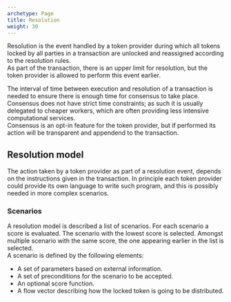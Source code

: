 ```yaml
---
archetype: Page
title: Resolution
weight: 30
---
```


Resolution is the event handled by a token provider during which all tokens locked by all parties in a transaction are unlocked and reassigned according to the resolution rules.  
As part of the transaction, there is an upper limit for resolution, but the token provider is allowed to perform this event earlier.

The interval of time between execution and resolution of a transaction is needed to ensure there is enough time for consensus to take place. Consensus does not have strict time constraints; as such it is usually delegated to cheaper workers, which are often providing less intensive computational services.  
Consensus is an opt-in feature for the token provider, but if performed its action will be transparent and appendend to the transaction.

## Resolution model

The action taken by a token provider as part of a resolution event, depends on the instructions given in the transaction. In principle each token provider could provide its own language to write such program, and this is possibly needed in more complex scenarios.

### Scenarios

A resolution model is described a list of scenarios. For each scenario a score is evaluated. The scenario with the lowest score is selected. Amongst multiple scenario with the same score, the one appearing earlier in the list is selected.  
A scenario is defined by the following elements:

- A set of parameters based on external information.
- A set of preconditions for the scenario to be accepted.
- An optional score function.
- A flow vector describing how the locked token is going to be distributed.

